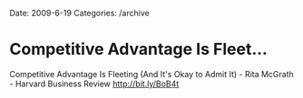 Date: 2009-6-19
Categories: /archive

# Competitive Advantage Is Fleet...

Competitive Advantage Is Fleeting (And It&#39;s Okay to Admit It) - Rita McGrath - Harvard Business Review <a href="http://bit.ly/BoB4t" rel="nofollow">http://bit.ly/BoB4t</a>
